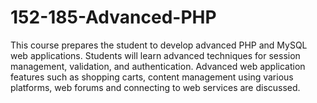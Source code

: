 # 152-185-Advanced-PHP
This course prepares the student to develop advanced PHP and MySQL web applications. Students will learn
advanced techniques for session management, validation, and authentication. Advanced web application features such as shopping
carts, content management using various platforms, web forums and connecting to web services are discussed.
